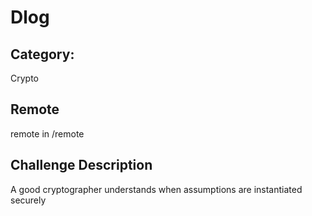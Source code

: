 # Dlog

## Category:

Crypto

## Remote
remote in /remote

## Challenge Description
A good cryptographer understands when assumptions are instantiated securely